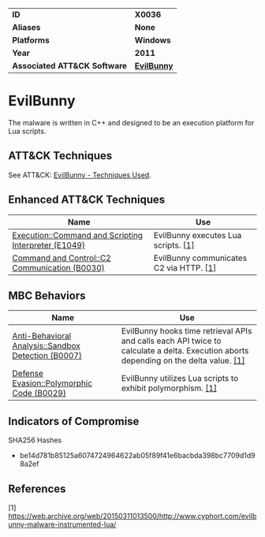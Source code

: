 
<table>
<tr>
<td><b>ID</b></td>
<td><b>X0036</b></td>
</tr>
<tr>
<td><b>Aliases</b></td>
<td><b>None</b></td>
</tr>
<tr>
<td><b>Platforms</b></td>
<td><b>Windows</b></td>
</tr>
<tr>
<td><b>Year</b></td>
<td><b>2011</b></td>
</tr>
<tr>
<td><b>Associated ATT&CK Software</b></td>
<td><b><a href="https://attack.mitre.org/software/S0396/">EvilBunny</a></b></td>
</tr>
</table>


# EvilBunny

The malware is written in C++ and designed to be an execution platform for Lua scripts.

## ATT&CK Techniques

See ATT&CK: [EvilBunny - Techniques Used](https://attack.mitre.org/software/S0396/).

## Enhanced ATT&CK Techniques

|Name|Use|
|---|---|
|[Execution::Command and Scripting Interpreter (E1049)](../execution/command-and-scripting-interpreter.md)|EvilBunny executes Lua scripts. [[1]](#1)|
|[Command and Control::C2 Communication (B0030)](../command-and-control/c2-communication.md)|EvilBunny communicates C2 via HTTP. [[1]](#1)|

## MBC Behaviors

|Name|Use|
|---|---|
|[Anti-Behavioral Analysis::Sandbox Detection (B0007)](../anti-behavioral-analysis/sandbox-detection.md)|EvilBunny hooks time retrieval APIs and calls each API twice to calculate a delta. Execution aborts depending on the delta value. [[1]](#1)|
|[Defense Evasion::Polymorphic Code (B0029)](../defense-evasion/polymorphic-code.md)|EvilBunny utilizes Lua scripts to exhibit polymorphism. [[1]](#1)|

## Indicators of Compromise

SHA256 Hashes
- be14d781b85125a6074724964622ab05f89f41e6bacbda398bc7709d1d98a2ef

## References

<a name="1">[1]</a> https://web.archive.org/web/20150311013500/http://www.cyphort.com/evilbunny-malware-instrumented-lua/